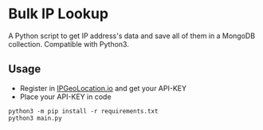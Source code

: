 # Bulk IP Lookup

A Python script to get IP address's data and save all of them in a MongoDB collection. Compatible with Python3.

## Usage

* Register in [IPGeoLocation.io](https://ipgeolocation.io) and get your API-KEY
* Place your API-KEY in code

```
python3 -m pip install -r requirements.txt
python3 main.py
```
